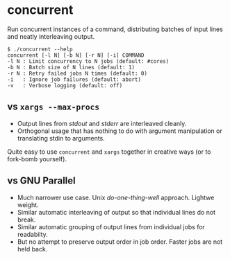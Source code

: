 # concurrent

Run concurrent instances of a command, distributing batches of input lines and neatly interleaving output.

```
$ ./concurrent --help
concurrent [-l N] [-b N] [-r N] [-i] COMMAND
-l N : Limit concurrency to N jobs (default: #cores)
-b N : Batch size of N lines (default: 1)
-r N : Retry failed jobs N times (default: 0)
-i   : Ignore job failures (default: abort)
-v   : Verbose logging (default: off)
```

## vs `xargs --max-procs`

* Output lines from *stdout* and *stderr* are interleaved cleanly.
* Orthogonal usage that has nothing to do with argument manipulation or translating stdin to arguments.

Quite easy to use `concurrent` and `xargs` together in creative ways (or to fork-bomb yourself).

## vs GNU Parallel

* Much narrower use case. Unix *do-one-thing-well* approach. Lightwe weight.
* Similar automatic interleaving of output so that individual lines do not break.
* Similar automatic grouping of output lines from individual jobs for readabilty.
* But no attempt to preserve output order in job order. Faster jobs are not held back.
